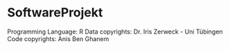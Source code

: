# SoftwareProjekt
Programming Language: R
Data copyrights: Dr. Iris Zerweck - Uni Tübingen
Code copyrights: Anis Ben Ghanem
